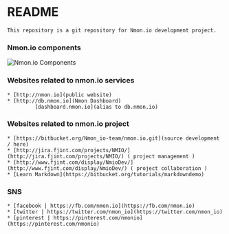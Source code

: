 # README #
    This repository is a git repository for Nmon.io development project.

### Nmon.io components ###
![Nmon.io Components](http://www.fjplant.com/nmon.io/images/nmon-io-components.png "Nmon.io Components")

### Websites related to nmon.io services ###
    * [http://nmon.io](public website)
    * [http://db.nmon.io](Nmon Dashboard)
             [dashboard.nmon.io](alias to db.nmon.io)

### Websites related to nmon.io project ###
    * [https://bitbucket.org/Nmon_io-team/nmon.io.git](source development / here)
    * [http://jira.fjint.com/projects/NMIO/](http://jira.fjint.com/projects/NMIO/) ( project management )
    * [http://www.fjint.com/display/NmioDev/](http://www.fjint.com/display/NmioDev/) ( project collaboration )
    * [Learn Markdown](https://bitbucket.org/tutorials/markdowndemo)

### SNS ###
    * [facebook | https://fb.com/nmon.io](https://fb.com/nmon.io)
    * [twitter | https://twitter.com/nmon_io](https://twitter.com/nmon_io)
    * [pinterest | https://pinterest.com/nmonio](https://pinterest.com/nmonio)